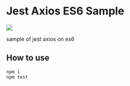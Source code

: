 # Jest Axios ES6 Sample

![](https://github.com/zatsuzatsu/jest-axios-es6/workflows/Test/badge.svg)

sample of jest axios on es6

## How to use

```
npm i
npm test
```
